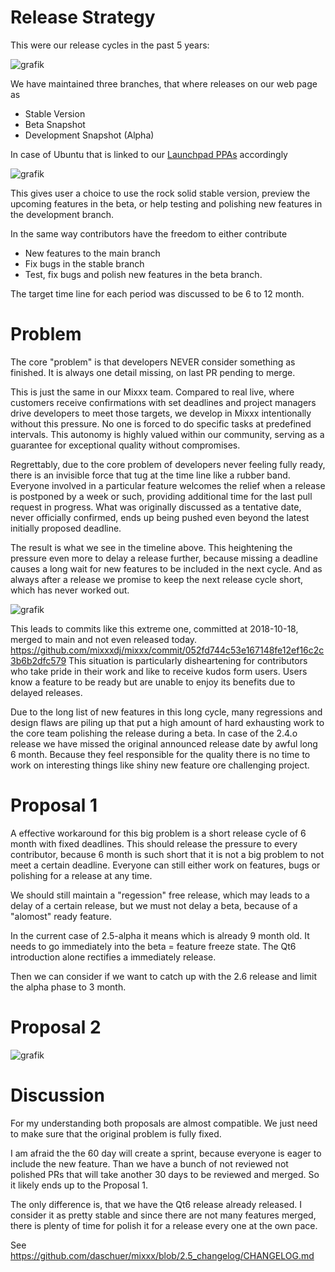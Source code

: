 # Release Strategy 

This were our release cycles in the past 5 years: 

![grafik](https://github.com/mixxxdj/mixxx/assets/1777442/abc7a075-ec97-4642-a2a1-0287c204addb)

We have maintained three branches, that where releases on our web page as 
* Stable Version 
* Beta Snapshot
* Development Snapshot (Alpha) 

In case of Ubuntu that is linked to our [Launchpad PPAs](https://launchpad.net/~mixxx) accordingly

![grafik](https://github.com/mixxxdj/mixxx/assets/1777442/96ca8a99-87c0-43a1-ba5e-794e80848446)

This gives user a choice to use the rock solid stable version, preview the upcoming features in the beta, or help testing and polishing new features in the development branch.

In the same way contributors have the freedom to either contribute
* New features to the main branch
* Fix bugs in the stable branch
* Test, fix bugs and polish new features in the beta branch.  

The target time line for each period was discussed to be 6 to 12 month. 

# Problem

The core "problem" is that developers NEVER consider something as finished. It is always one detail missing, on last PR pending to merge. 

This is just the same in our Mixxx team. Compared to real live, where customers receive confirmations with set deadlines and project managers drive developers to meet those targets, we develop in Mixxx intentionally without this pressure. No one is forced to do specific tasks at predefined intervals. This autonomy is highly valued within our community, serving as a guarantee for exceptional quality without compromises.

Regrettably, due to the core problem of developers never feeling fully ready, there is an invisible force that tug at the time line like a rubber band. Everyone involved in a particular feature welcomes the relief when a release is postponed by a week or such, providing additional time for the last pull request in progress. What was originally discussed as a tentative date, never officially confirmed, ends up being pushed even beyond the latest initially proposed deadline.

The result is what we see in the timeline above. This heightening the pressure even more to delay a release further, because missing a deadline causes a long wait for new features to be included in the next cycle.
And as always after a release we promise to keep the next release cycle short, which has never worked out. 

![grafik](https://github.com/mixxxdj/mixxx/assets/1777442/bbf6b1cc-7836-4aad-adaf-ddf48f12f65c)


This leads to commits like this extreme one, committed at 2018-10-18, merged to main and not even released today. 
https://github.com/mixxxdj/mixxx/commit/052fd744c53e167148fe12ef16c2c3b6b2dfc579
This situation is particularly disheartening for contributors who take pride in their work and like to receive kudos form users. Users know a feature to be ready but are unable to enjoy its benefits due to delayed releases.

Due to the long list of new features in this long cycle, many regressions and design flaws are piling up that put a high amount of hard exhausting work to the core team polishing the release during a beta. In case of the 2.4.o release we have missed the original announced release date by awful long 6 month. Because they feel responsible for the quality there is no time to work on interesting things like shiny new feature ore challenging project.

# Proposal 1

A effective workaround for this big problem is a short release cycle of 6 month with fixed deadlines. This should release the pressure to every contributor, because 6 month is such short that it is not a big problem to not meet a certain deadline.
Everyone can still either work on features, bugs or polishing for a release at any time. 

We should still maintain a "regession" free release, which may leads to a delay of a certain release, but we must not delay a beta, because of a "alomost" ready feature.

In the current case of 2.5-alpha it means which is already 9 month old. It needs to go immediately into the beta = feature freeze state.
The Qt6 introduction alone rectifies a immediately release. 

Then we can consider if we want to catch up with the 2.6 release and limit the alpha phase to 3 month. 


# Proposal 2

![grafik](https://github.com/mixxxdj/mixxx/assets/1777442/84557070-78ec-4147-bf0c-c631123eb4b9)


# Discussion 

For my understanding both proposals are almost compatible. We just need to make sure that the original problem is fully fixed.  

I am afraid the the 60 day will create a sprint, because everyone is eager to include the new feature. Than we have a bunch of not reviewed not polished PRs that will take another 30 days to be reviewed and merged. So it likely ends up to the Proposal 1. 

The only difference is, that we have the Qt6 release already released. I consider it as pretty stable and since there are not many features merged, there is plenty of time for polish it for a release every one at the own pace.   

See https://github.com/daschuer/mixxx/blob/2.5_changelog/CHANGELOG.md







